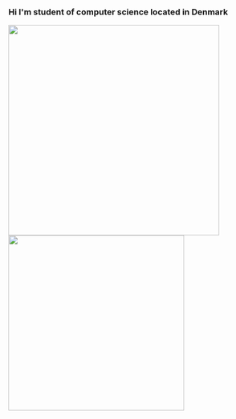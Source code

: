 ### Hi I'm student of computer science located in Denmark

<img width="420" src="https://github-readme-stats.vercel.app/api?username=domco545&theme=radical&show_icons=true&hide_border=true&include_all_commits=true&custom_title=My%20Stats"/><img width="350" src="https://github-readme-stats.vercel.app/api/top-langs/?username=domco545&layout=compact&theme=radical&hide_border=true"/>
